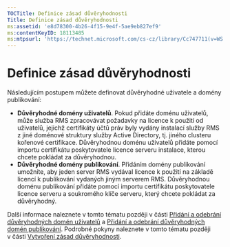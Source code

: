 ```yaml
---
TOCTitle: Definice zásad důvěryhodnosti
Title: Definice zásad důvěryhodnosti
ms:assetid: 'e8d78300-4b26-4f15-9e4f-5ae9eb827ef9'
ms:contentKeyID: 18113485
ms:mtpsurl: 'https://technet.microsoft.com/cs-cz/library/Cc747711(v=WS.10)'
---
```


Definice zásad důvěryhodnosti
=============================

Následujícím postupem můžete definovat důvěryhodné uživatele a domény publikování:

-   **Důvěryhodné domény uživatelů**. Pokud přidáte doménu uživatelů, může služba RMS zpracovávat požadavky na licence k použití od uživatelů, jejichž certifikáty účtů práv byly vydány instalací služby RMS z jiné doménové struktury služby Active Directory, tj. jiného clusteru kořenové certifikace. Důvěryhodnou doménu uživatelů přidáte pomocí importu certifikátu poskytovatele licence serveru instalace, kterou chcete pokládat za důvěryhodnou.
-   **Důvěryhodné domény publikování**. Přidáním domény publikování umožníte, aby jeden server RMS vydával licence k použití na základě licencí k publikování vydaných jiným serverem RMS. Důvěryhodnou doménu publikování přidáte pomocí importu certifikátu poskytovatele licence serveru a soukromého klíče serveru, který chcete pokládat za důvěryhodný.

Další informace naleznete v tomto tématu později v části [Přidání a odebrání důvěryhodných domén uživatelů](https://technet.microsoft.com/7c440b15-01c4-49f1-b43c-00f67f3388c1) a [Přidání a odebrání důvěryhodných domén publikování](https://technet.microsoft.com/d87b502d-5497-4ccd-badf-f6807d587cee). Podrobné pokyny naleznete v tomto tématu později v části [Vytvoření zásad důvěryhodnosti](https://technet.microsoft.com/6c2be3c2-1837-4de4-a72e-3ba3eec3321d).
